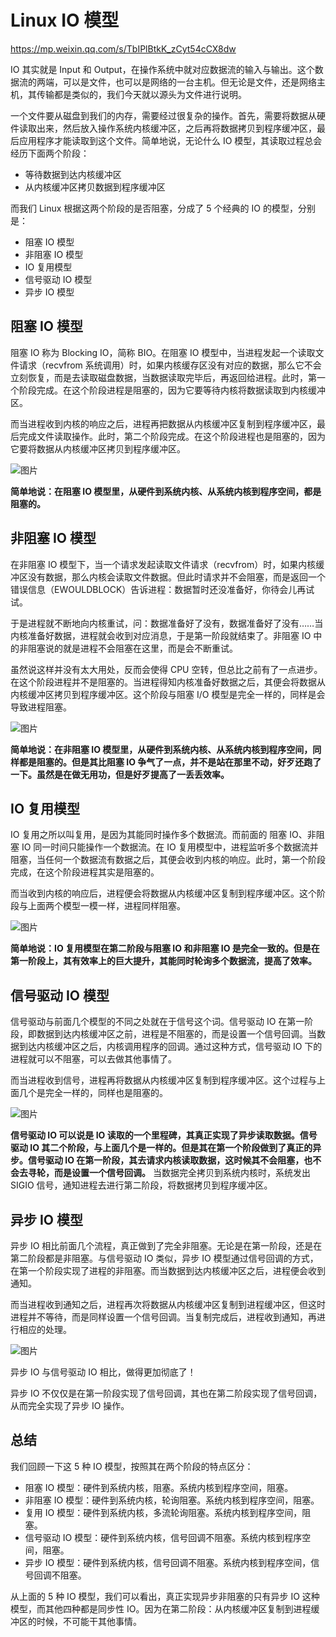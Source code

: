 # Linux IO 模型

https://mp.weixin.qq.com/s/TbIPlBtkK_zCyt54cCX8dw

IO 其实就是 Input 和 Output，在操作系统中就对应数据流的输入与输出。这个数据流的两端，可以是文件，也可以是网络的一台主机。但无论是文件，还是网络主机，其传输都是类似的，我们今天就以源头为文件进行说明。

一个文件要从磁盘到我们的内存，需要经过很复杂的操作。首先，需要将数据从硬件读取出来，然后放入操作系统内核缓冲区，之后再将数据拷贝到程序缓冲区，最后应用程序才能读取到这个文件。简单地说，无论什么 IO 模型，其读取过程总会经历下面两个阶段：

- 等待数据到达内核缓冲区
- 从内核缓冲区拷贝数据到程序缓冲区

而我们 Linux 根据这两个阶段的是否阻塞，分成了 5 个经典的 IO 的模型，分别是：

- 阻塞 IO 模型
- 非阻塞 IO 模型
- IO 复用模型
- 信号驱动 IO 模型
- 异步 IO 模型

## 阻塞 IO 模型

阻塞 IO 称为 Blocking IO，简称 BIO。在阻塞 IO 模型中，当进程发起一个读取文件请求（recvfrom 系统调用）时，如果内核缓存区没有对应的数据，那么它不会立刻恢复，而是去读取磁盘数据，当数据读取完毕后，再返回给进程。此时，第一个阶段完成。在这个阶段进程是阻塞的，因为它要等待内核将数据读取到内核缓冲区。

而当进程收到内核的响应之后，进程再把数据从内核缓冲区复制到程序缓冲区，最后完成文件读取操作。此时，第二个阶段完成。在这个阶段进程也是阻塞的，因为它要将数据从内核缓冲区拷贝到程序缓冲区。

![图片](io.assets/640)

**简单地说：在阻塞 IO 模型里，从硬件到系统内核、从系统内核到程序空间，都是阻塞的。**

## 非阻塞 IO 模型

在非阻塞 IO 模型下，当一个请求发起读取文件请求（recvfrom）时，如果内核缓冲区没有数据，那么内核会读取文件数据。但此时请求并不会阻塞，而是返回一个错误信息（EWOULDBLOCK）告诉进程：数据暂时还没准备好，你待会儿再试试。

于是进程就不断地向内核重试，问：数据准备好了没有，数据准备好了没有……当内核准备好数据，进程就会收到对应消息，于是第一阶段就结束了。非阻塞 IO 中的非阻塞说的就是进程不会阻塞在这里，而是会不断重试。

虽然说这样并没有太大用处，反而会使得 CPU 空转，但总比之前有了一点进步。在这个阶段进程并不是阻塞的。当进程得知内核准备好数据之后，其便会将数据从内核缓冲区拷贝到程序缓冲区。这个阶段与阻塞 I/O 模型是完全一样的，同样是会导致进程阻塞。

![图片](io.assets/640-16316705657762)

**简单地说：在非阻塞 IO 模型里，从硬件到系统内核、从系统内核到程序空间，同样都是阻塞的。但是其比阻塞 IO 争气了一点，并不是站在那里不动，好歹还跑了一下。虽然是在做无用功，但是好歹提高了一丢丢效率。**

## IO 复用模型

IO 复用之所以叫复用，是因为其能同时操作多个数据流。而前面的 阻塞 IO、非阻塞 IO 同一时间只能操作一个数据流。在 IO 复用模型中，进程监听多个数据流并阻塞，当任何一个数据流有数据之后，其便会收到内核的响应。此时，第一个阶段完成，在这个阶段进程其实是阻塞的。

而当收到内核的响应后，进程便会将数据从内核缓冲区复制到程序缓冲区。这个阶段与上面两个模型一模一样，进程同样阻塞。

![图片](io.assets/640-16316705677444)

**简单地说：IO 复用模型在第二阶段与阻塞 IO 和非阻塞 IO 是完全一致的。但是在第一阶段上，其有效率上的巨大提升，其能同时轮询多个数据流，提高了效率。**

## 信号驱动 IO 模型

信号驱动与前面几个模型的不同之处就在于信号这个词。信号驱动 IO 在第一阶段，即数据到达内核缓冲区之前，进程是不阻塞的，而是设置一个信号回调。当数据到达内核缓冲区之后，内核调用程序的回调。通过这种方式，信号驱动 IO 下的进程就可以不阻塞，可以去做其他事情了。

而当进程收到信号，进程再将数据从内核缓冲区复制到程序缓冲区。这个过程与上面几个是完全一样的，同样也是阻塞的。

![图片](io.assets/640-16316705695426)

**信号驱动 IO 可以说是 IO 读取的一个里程碑，其真正实现了异步读取数据。信号驱动 IO 其二个阶段，与上面几个是一样的。但是其在第一个阶段做到了真正的异步。信号驱动 IO 在第一阶段，其去请求内核读取数据，这时候其不会阻塞，也不会去寻轮，而是设置一个信号回调。** 当数据完全拷贝到系统内核时，系统发出 SIGIO 信号，通知进程去进行第二阶段，将数据拷贝到程序缓冲区。

## 异步 IO 模型

异步 IO 相比前面几个流程，真正做到了完全非阻塞。无论是在第一阶段，还是在第二阶段都是非阻塞。与信号驱动 IO 类似，异步 IO 模型通过信号回调的方式，在第一个阶段实现了进程的非阻塞。而当数据到达内核缓冲区之后，进程便会收到通知。

而当进程收到通知之后，进程再次将数据从内核缓冲区复制到进程缓冲区，但这时进程并不等待，而是同样设置一个信号回调。当复制完成后，进程收到通知，再进行相应的处理。

![图片](io.assets/640-16316705713808)

异步 IO 与信号驱动 IO 相比，做得更加彻底了！

异步 IO 不仅仅是在第一阶段实现了信号回调，其也在第二阶段实现了信号回调，从而完全实现了异步 IO 操作。

## 总结

我们回顾一下这 5 种 IO 模型，按照其在两个阶段的特点区分：

- 阻塞 IO 模型：硬件到系统内核，阻塞。系统内核到程序空间，阻塞。
- 非阻塞 IO 模型：硬件到系统内核，轮询阻塞。系统内核到程序空间，阻塞。
- 复用 IO 模型：硬件到系统内核，多流轮询阻塞。系统内核到程序空间，阻塞。
- 信号驱动 IO 模型：硬件到系统内核，信号回调不阻塞。系统内核到程序空间，阻塞。
- 异步 IO 模型：硬件到系统内核，信号回调不阻塞。系统内核到程序空间，信号回调不阻塞。

从上面的 5 种 IO 模型，我们可以看出，真正实现异步非阻塞的只有异步 IO 这种模型，而其他四种都是同步性 IO。因为在第二阶段：从内核缓冲区复制到进程缓冲区的时候，不可能干其他事情。